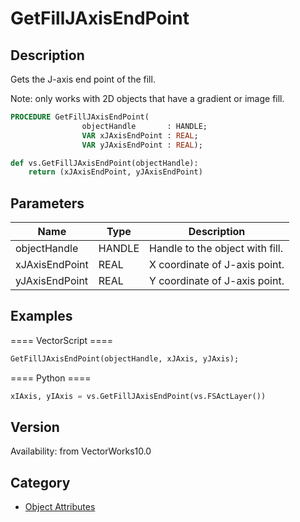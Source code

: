 # GetFillJAxisEndPoint

## Description
Gets the J-axis end point of the fill.

Note: only works with 2D objects that have a gradient or image fill.

```pascal
PROCEDURE GetFillJAxisEndPoint(
				objectHandle       : HANDLE;
				VAR xJAxisEndPoint : REAL;
				VAR yJAxisEndPoint : REAL);
```

```python
def vs.GetFillJAxisEndPoint(objectHandle):
    return (xJAxisEndPoint, yJAxisEndPoint)
```

## Parameters
|Name|Type|Description|
|---|---|---|
|objectHandle|HANDLE|Handle to the object with fill.|
|xJAxisEndPoint|REAL|X coordinate of J-axis point.|
|yJAxisEndPoint|REAL|Y coordinate of J-axis point.|

## Examples
==== VectorScript ====
```pascal
GetFillJAxisEndPoint(objectHandle, xJAxis, yJAxis);
```
==== Python ====
```python
xIAxis, yIAxis = vs.GetFillJAxisEndPoint(vs.FSActLayer())
```

## Version
Availability: from VectorWorks10.0

## Category
* [Object Attributes](../Categories/Object%20Attributes.md)
